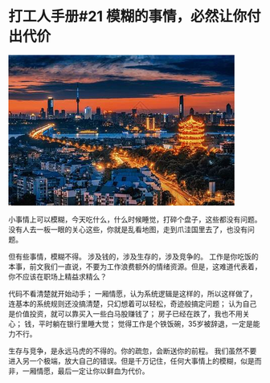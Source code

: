 # 打工人手册#21 模糊的事情，必然让你付出代价

 ![](img/f9217c27-6003-44aa-ac86-1c3fa809fb10.jpg)
 
小事情上可以模糊，今天吃什么，什么时候睡觉，打碎个盘子，这些都没有问题。
没有人去一板一眼的关心这些，你就是乱看地图，走到爪洼国里去了，也没有问题。

但有些事情，模糊不得。
涉及钱的，涉及生存的，涉及竞争的。
工作是你吃饭的本事，前文我们一直说，不要为工作浪费额外的情绪资源。但是，这难道代表着，你不应该在职场上精益求精么？

代码不看清楚就开始动手；
一厢情愿，认为系统逻辑是这样的，所以这样做了，连基本的系统规则还没搞清楚，只幻想着可以轻松，奇迹般搞定问题；
认为自己是价值投资，就可以靠买入一些白马股赚钱了；
房子已经在跌了，我也不用关心；
钱，平时躺在银行里睡大觉；
觉得工作是个铁饭碗，35岁被辞退，一定是能力不行。

生存与竞争，是永远马虎的不得的。你的疏忽，会断送你的前程。
我们虽然不要进入另一个极端，放大自己的错误。但是千万记住，任何大事情上的模糊，似是而非，一厢情愿，最后一定让你以鲜血为代价。